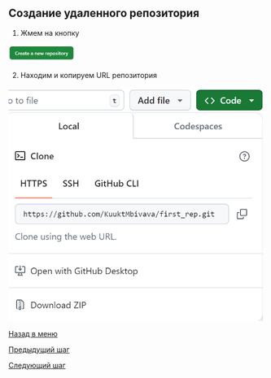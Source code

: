 ## Создание удаленного репозитория

1. Жмем на кнопку 
<img src = "./assets/button1.png" width = "130">

2. Находим и копируем URL репозитория 
<img src = "./assets/screen1.png" width = "500">


[Назад в меню](./mainPage.md)

[Предыдущий шаг](./gitInstall.md)

[Следующий шаг](./localRepCreating.md)
